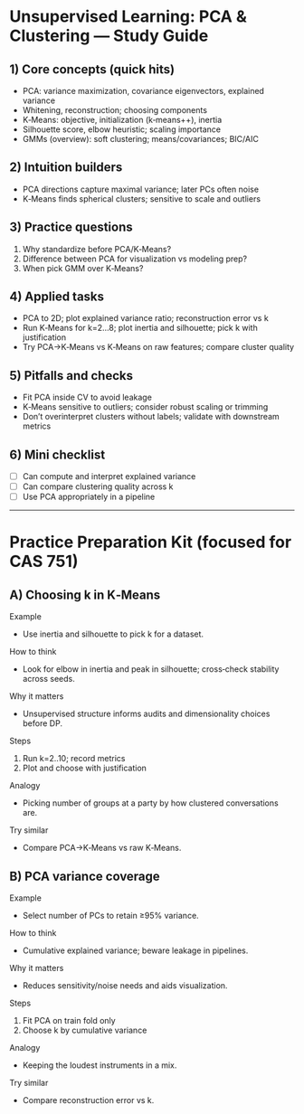# Unsupervised Learning: PCA & Clustering — Study Guide

## 1) Core concepts (quick hits)
- PCA: variance maximization, covariance eigenvectors, explained variance
- Whitening, reconstruction; choosing components
- K‑Means: objective, initialization (k‑means++), inertia
- Silhouette score, elbow heuristic; scaling importance
- GMMs (overview): soft clustering; means/covariances; BIC/AIC

## 2) Intuition builders
- PCA directions capture maximal variance; later PCs often noise
- K‑Means finds spherical clusters; sensitive to scale and outliers

## 3) Practice questions
1) Why standardize before PCA/K‑Means?
2) Difference between PCA for visualization vs modeling prep?
3) When pick GMM over K‑Means?

## 4) Applied tasks
- PCA to 2D; plot explained variance ratio; reconstruction error vs k
- Run K‑Means for k=2…8; plot inertia and silhouette; pick k with justification
- Try PCA→K‑Means vs K‑Means on raw features; compare cluster quality

## 5) Pitfalls and checks
- Fit PCA inside CV to avoid leakage
- K‑Means sensitive to outliers; consider robust scaling or trimming
- Don’t overinterpret clusters without labels; validate with downstream metrics

## 6) Mini checklist
- [ ] Can compute and interpret explained variance
- [ ] Can compare clustering quality across k
- [ ] Use PCA appropriately in a pipeline

---

# Practice Preparation Kit (focused for CAS 751)

## A) Choosing k in K‑Means
Example
- Use inertia and silhouette to pick k for a dataset.

How to think
- Look for elbow in inertia and peak in silhouette; cross‑check stability across seeds.

Why it matters
- Unsupervised structure informs audits and dimensionality choices before DP.

Steps
1) Run k=2..10; record metrics
2) Plot and choose with justification

Analogy
- Picking number of groups at a party by how clustered conversations are.

Try similar
- Compare PCA→K‑Means vs raw K‑Means.

## B) PCA variance coverage
Example
- Select number of PCs to retain ≥95% variance.

How to think
- Cumulative explained variance; beware leakage in pipelines.

Why it matters
- Reduces sensitivity/noise needs and aids visualization.

Steps
1) Fit PCA on train fold only
2) Choose k by cumulative variance

Analogy
- Keeping the loudest instruments in a mix.

Try similar
- Compare reconstruction error vs k.
